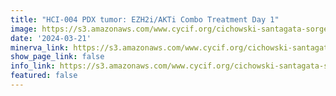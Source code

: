 ```yaml
---
title: "HCI-004 PDX tumor: EZH2i/AKTi Combo Treatment Day 1"
image: https://s3.amazonaws.com/www.cycif.org/cichowski-santagata-sorger-2024/Combo-day-1/panCK_0000ff-Ki67_ff6f00-cPARP_ffffff-CK14_00ff00-CK8_ff0000.jpg
date: '2024-03-21'
minerva_link: https://s3.amazonaws.com/www.cycif.org/cichowski-santagata-sorger-2024/Combo-day-1/index.html
show_page_link: false
info_link: https://s3.amazonaws.com/www.cycif.org/cichowski-santagata-sorger-2024
featured: false
---
```

